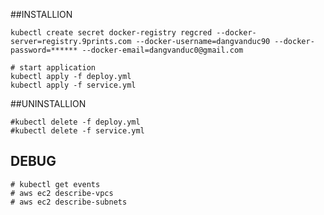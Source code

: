 ##INSTALLION
````
kubectl create secret docker-registry regcred --docker-server=registry.9prints.com --docker-username=dangvanduc90 --docker-password=****** --docker-email=dangvanduc0@gmail.com

# start application
kubectl apply -f deploy.yml
kubectl apply -f service.yml
````

##UNINSTALLION
````
#kubectl delete -f deploy.yml
#kubectl delete -f service.yml
````


## DEBUG
````
# kubectl get events
# aws ec2 describe-vpcs
# aws ec2 describe-subnets
````
